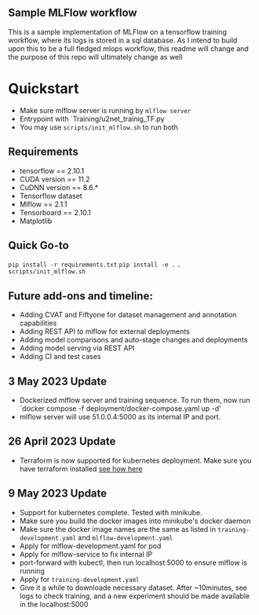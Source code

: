 ## Sample MLFlow workflow
This is a sample implementation of MLFlow on a tensorflow training workflow, where its logs is stored in a sql database. As I intend to build upon this to be a full fledged mlops workflow, this readme will change and the purpose of this repo will ultimately change as well

# Quickstart
- Make sure mlflow server is running by `mlflow server`
- Entrypoint with `Training/u2net_trainig_TF.py
- You may use `scripts/init_mlflow.sh` to run both

## Requirements
* tensorflow == 2.10.1
* CUDA version == 11.2
* CuDNN version == 8.6.*
* Tensorflow dataset
* Mlflow == 2.1.1
* Tensorboard  == 2.10.1
* Matplotlib

## Quick Go-to
`pip install -r requirements.txt`
`pip install -e .`
`. scripts/init_mlflow.sh`

## Future add-ons and timeline:
* Adding CVAT and Fiftyone for dataset management and annotation capabilities
* Adding REST API to mlflow for external deployments
* Adding model comparisons and auto-stage changes and deployments
* Adding model serving via REST API
* Adding CI and test cases

## 3 May 2023 Update
* Dockerized mlflow server and training sequence. To run them, now run `docker compose -f deployment/docker-compose.yaml up -d'
* mlflow server will use 51.0.0.4:5000 as its internal IP and port.

## 26 April 2023 Update
* Terraform is now supported for kubernetes deployment. Make sure you have terraform installed [see how here](https://developer.hashicorp.com/terraform/tutorials/aws-get-started/install-cli)

## 9 May 2023 Update
* Support for kubernetes complete. Tested with minikube.
* Make sure you build the docker images into minikube's docker daemon
* Make sure the docker image names are the same as listed in `training-development.yaml` and `mlflow-development.yaml`
* Apply for mlflow-development.yaml for pod
* Apply for mlflow-service to fix internal IP
* port-forward with kubectl, then run localhost:5000 to ensure mlflow is running
* Apply for `training-development.yaml`
* Give it a while to downloade necessary dataset. After ~10minutes, see logs to check training, and a new experiment should be made available in the localhost:5000
